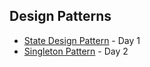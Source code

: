 ## Design Patterns
- [State Design Pattern](/state-design) - Day 1
- [Singleton Pattern](/Singleton) - Day 2
